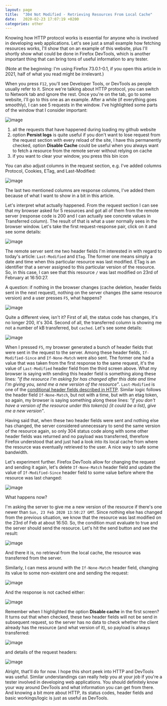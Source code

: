 ```yaml
---
layout: page
title:  "304 Not Modified - Retrieving Resources From Local Cache"
date:   2020-02-23 17:07:19 +0200
categories: other
---
```


Knowing how HTTP protocol works is essential for anyone who is involved in developing web applications. Let's see just a small example how fetching resources works, Ï'll show that on an example of this website, plus I'll shortly show what could be done in Firefox DevTools, which is another important thing that can bring tons of useful information to any tester.

(Note at the beginning: I'm using Firefox 73.0.1-0.1, if you open this article in 2021, half of what you read might be irrelevant.)

When you press `F12`, you'll see Developer Tools, or DevTools as people usually refer to it. Since we're talking about HTTP protocol, you can switch to Network tab and ignore the rest. Once you're on the tab, go to some website, I'll go to this one as an example. After a while (if everything goes smoothly), I can see 5 requests in the window. I've highlighted some parts of the window that I consider important:

![image](/images/dev_tools_firefox.png)


1. all the requests that have happened during loading my github website
2. option **Persist logs** is quite useful if you don't want to lose request from the request section with every reload of the site, I have this permanently checked, option **Disable Cache** could be useful when you always want to fetch a resource from the remote server without relying on cache
3. if you want to clear your window, you press this bin icon

You can also adjust columns in the request section, e.g. I've added columns Protocol, Cookies, ETag, and Last-Modified:

![image](/images/dev_tools_firefox_2.png)

The last two mentioned columns are response columns, I've added them because of what I want to show in a bit in this article.

Let's interpret what actually happened. From the request section I can see that my browser asked for 5 resources and got all of them from the remote server (response code is 200 and I can actually see concrete values in Transferred column). The result of that is what a user normally sees in the browser window. Let's take the first request-response pair, click on it and see some details:

![image](/images/dev_tools_firefox_3.png)

The remote server sent me two header fields I'm interested in with regard to today's article: `Last-Modified` and `ETag`. The former one means simply a date and time when this particular resource was last modified. ETag is an identifier that a server assigned to this particular version of the resource. So, in this case, I can see that this resource `/` was last modified on 23rd of February at 16:50:27.

A question: if nothing in the browser changes (cache deletion, header fields sent in the next request), nothing on the server changes (the same resource version) and a user presses `F5`, what happens?

![image](/images/dev_tools_firefox_4.png)

Quite a different view, isn't it? First of all, the status code has changes, it's no longer 200, it's 304. Second of all, the transferred column is showing me not a number of kB transferred, but `cached`. Let's see some details:

![image](/images/dev_tools_firefox_5.png)

When I pressed `F5`, my browser generated a bunch of header fields that were sent in the request to the server. Among these header fields, `If-Modified-Since` and `If-None-Match` were also sent. The former one had a value that was taken from the first response to the same request, it's the value of `Last-Modified` header field from the third screen above. What my browser is saying with sending this header field is something along these lines: _"if the resource I'm asking for has changed after this date and time I'm giving you, send me a new version of the resource"_. `Last-Modified` is one of the [conditional header fields described in HTTP](https://tools.ietf.org/html/rfc7232). Similar logic follows the header field `If-None-Match`, but not with a time, but with an etag token, so again, my browser is saying something along these lines: _"if you don't have a version of the resource under this token(s) (it could be a list), give me a new version"_.

Having said that, when these two header fields were sent and nothing else has changed, the server considered unnecessary to send the same version of the resource again, so only 304 status code along with some other header fields was returned and no payload was transferred, therefore Firefox understood that and just had a look into its local cache from where the resource was eventually retrieved to the user. A nice way to safe some bandwidth.

Let's experiment further. Firefox DevTools allow for changing the request and sending it again, let's delete `If-None-Match` header field and update the value of `If-Modified-Since` header field to some value before where the resource was last changed:

![image](/images/dev_tools_firefox_6.png)

What happens now?

I'm asking the server to give me a new version of the resource if there's one newer than `Sun, 23 Feb 2020 13:50:27 GMT`. Since nothing else has changed from the previous situation, we know that the resource was last modified on the 23rd of Feb at about 16:50. So, the condition must evaluate to true and the server should send the resource. Let's hit the send button and see the result:

![image](/images/dev_tools_firefox_7.png)

And there it is, no retrieval from the local cache, the resource was transferred from the server.

Similarly, I can mess around with the `If-None-Match` header field, changing its value to some non-existent one and sending the request:

![image](/images/dev_tools_firefox_8.png)

And the response is not cached either:

![image](/images/dev_tools_firefox_9.png)

Remember when I highlighted the option **Disable cache** in the first screen? It turns out that when checked, these two header fields will not be send in subsequent request, so the server has no data to check whether the client already has the resource (and what version of it), so payload is always transferred:

![image](/images/dev_tools_firefox_10.png)

and details of the request headers:

![image](/images/dev_tools_firefox_11.png)

Alright, that'll do for now. I hope this short peek into HTTP and DevTools was useful. Similar understandings can really help you at your job if you're a tester involved in developing web applications. You should definitely know your way around DevTools and what information you can get from there. And knowing a bit more about HTTP, its status codes, header fields and basic workings/logic is just as useful as DevTools.